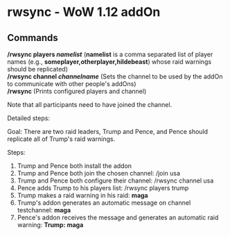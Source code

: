 # rwsync - WoW 1.12 addOn

## Commands
**/rwsync players _namelist_** (**namelist** is a comma separated list of player names (e.g., **someplayer,otherplayer,hildebeast**) whose raid warnings should be replicated)<br/>
**/rwsync channel _channelname_** (Sets the channel to be used by the addOn to communicate with other people's addOns)<br/>
**/rwsync** (Prints configured players and channel)

Note that all participants need to have joined the channel.

Detailed steps:

Goal: There are two raid leaders, Trump and Pence, and Pence should replicate all of Trump's raid warnings.

Steps:
1) Trump and Pence both install the addon
2) Trump and Pence both join the chosen channel: /join usa
3) Trump and Pence both configure their channel: /rwsync channel usa
3) Pence adds Trump to his players list: /rwsync players trump
4) Trump makes a raid warning in his raid: **maga**
5) Trump's addon generates an automatic message on channel testchannel: **maga**
6) Pence's addon receives the message and generates an automatic raid warning: **Trump: maga**
